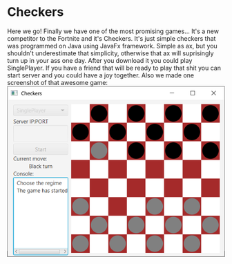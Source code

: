 # Checkers

Here we go! Finally we have one of the most promising games... It's a new competitor to the Fortnite and it's Checkers. It's just simple checkers that was programmed on Java using JavaFx framework. Simple as ax, but you shouldn't underestimate that simplicity, otherwise that ax will suprisingly turn up in your ass one day. After you download it you could play SinglePlayer. If you have a friend that will be ready to play that shit you can start server and you could have a joy together. Also we made one screenshot of that awesome game:
![Screenshot of SinglePlayer](https://github.com/DCCXXVI726/Checkers/blob/master/Materials/SPGameScreenshot.png)

